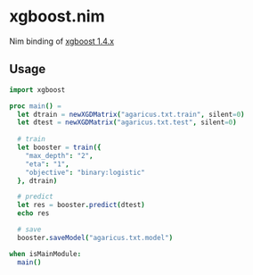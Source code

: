 # xgboost.nim 

Nim binding of [xgboost 1.4.x](https://github.com/dmlc/xgboost/tree/v1.4.1)

## Usage

```nim
import xgboost

proc main() =
  let dtrain = newXGDMatrix("agaricus.txt.train", silent=0)
  let dtest = newXGDMatrix("agaricus.txt.test", silent=0)
  
  # train
  let booster = train({
    "max_depth": "2", 
    "eta": "1", 
    "objective": "binary:logistic" 
  }, dtrain)

  # predict
  let res = booster.predict(dtest)
  echo res

  # save
  booster.saveModel("agaricus.txt.model")

when isMainModule:
  main()
```

